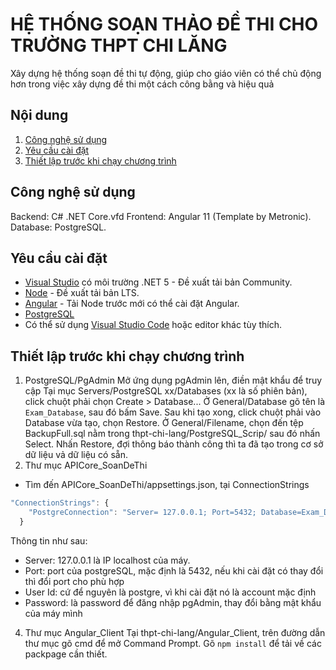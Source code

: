 # HỆ THỐNG SOẠN THẢO ĐỀ THI CHO TRƯỜNG THPT CHI LĂNG
Xây dựng hệ thống soạn đề thi tự động, giúp cho giáo viên có thể chủ động hơn trong việc xây dựng đề thi một cách công bằng và hiệu quả

## Nội dung
1. [Công nghệ sử dụng](#technology)
2. [Yêu cầu cài đặt](#install-require)
3. [Thiết lập trước khi chạy chương trình](#pre-setup)

## Công nghệ sử dụng <a name="technology"></a>
Backend: C# .NET Core.vfd
Frontend: Angular 11 (Template by Metronic).
Database: PostgreSQL.

## Yêu cầu cài đặt <a name="install-require"></a>
- [Visual Studio](https://visualstudio.microsoft.com/) có môi trường .NET 5 - Đề xuất tải bản Community.
- [Node](https://nodejs.org/en/) - Đề xuất tải bản LTS.
- [Angular](https://angular.io/guide/setup-local) - Tải Node trước mới có thể cài đặt Angular.
- [PostgreSQL](https://www.postgresql.org/)
- Có thể sử dụng [Visual Studio Code](https://code.visualstudio.com/) hoặc editor khác tùy thích.


## Thiết lập trước khi chạy chương trình <a name="pre-setup"></a>
1. PostgreSQL/PgAdmin
Mở ứng dụng pgAdmin lên, điền mật khẩu để truy cập
Tại mục Servers/PostgreSQL xx/Databases (xx là số phiên bản), click chuột phải chọn Create > Database...
Ở General/Database gõ tên là `Exam_Database`, sau đó bấm Save.
Sau khi tạo xong, click chuột phải vào Database vừa tạo, chọn Restore.
Ở General/Filename, chọn đến tệp BackupFull.sql nằm trong thpt-chi-lang/PostgreSQL_Scrip/ sau đó nhấn Select.
Nhấn Restore, đợi thông báo thành công thì ta đã tạo trong cơ sở dữ liệu vả dữ liệu có sẵn.
2. Thư mục APICore_SoanDeThi
- Tìm đến APICore_SoanDeThi/appsettings.json, tại ConnectionStrings
```javascript
"ConnectionStrings": {
    "PostgreConnection": "Server= 127.0.0.1; Port=5432; Database=Exam_Database; User Id=postgres; Password = admin; Integrated Security=true; Pooling=true;"
  }
```
Thông tin như sau:
+ Server: 127.0.0.1 là IP localhost của máy.
+ Port: port của postgreSQL, mặc định là 5432, nếu khi cài đặt có thay đổi thì đổi port cho phù hợp
+ User Id: cứ để nguyên là postgre, vì khi cài đặt nó là account mặc định
+ Password: là password để đăng nhập pgAdmin, thay đổi bằng mật khẩu của máy mình
4. Thư mục Angular_Client
Tại thpt-chi-lang/Angular_Client, trên đường dẫn thư mục gõ cmd để mở Command Prompt.
Gõ `npm install` để tải về các packpage cần thiết.


